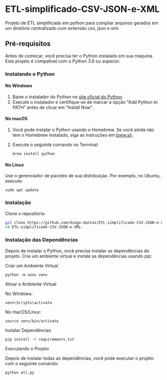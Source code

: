 # ETL-simplificado-CSV-JSON-e-XML

Projeto de ETL simplificado em python para compilar arquivos gerados em um diretório centralizado com extensão csv, json e xml.

## Pré-requisitos

Antes de começar, você precisa ter o Python instalado em sua máquina. Este projeto é compatível com o Python 3.6 ou superior.

### Instalando o Python

#### No Windows

1. Baixe o instalador do Python no [site oficial do Python](https://www.python.org/downloads/).
2. Execute o instalador e certifique-se de marcar a opção "Add Python to PATH" antes de clicar em "Install Now".

#### No macOS

1. Você pode instalar o Python usando o Homebrew. Se você ainda não tem o Homebrew instalado, siga as instruções em [brew.sh](https://brew.sh).

2. Execute o seguinte comando no Terminal:

   ```
   brew install python
   ```

#### No Linux

  Use o gerenciador de pacotes de sua distribuição. Por exemplo, no Ubuntu, execute:

    sudo apt update

### Instalação
Clone o repositório:
   ```bash
   git clone https://github.com/diogo-dantas/ETL-simplificado-CSV-JSON-e-XML-.git
   cd ETL-simplificado-CSV-JSON-e-XML-
   ```

### Instalação das Dependências

Depois de instalar o Python, você precisa instalar as dependências do projeto. Crie um ambiente virtual e instale as dependências usando pip:

Criar um Ambiente Virtual

    python -m venv venv

Ativar o Ambiente Virtual

No Windows:

    venv\Scripts\activate

No macOS/Linux:

    source venv/bin/activate

Instalar Dependências

    pip install -r requirements.txt

Executando o Projeto

Depois de instalar todas as dependências, você pode executar o projeto com o seguinte comando:

```
python etl.py
```



